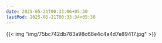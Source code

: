 ```yaml
---
date: 2025-05-21T00:33:06+05:30
lastMod: 2025-05-21T00:33:34+05:30
---
```


{{< img "img/75bc742db783a98c68e4c4a4d7e89417.jpg" >}}
